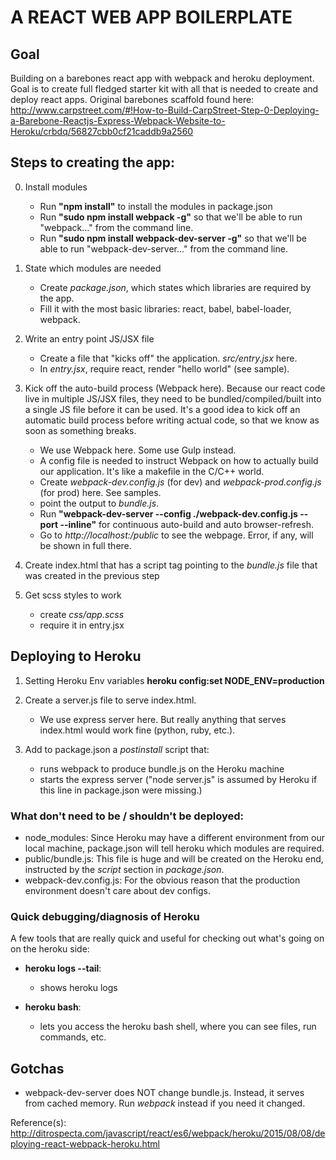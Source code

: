 # A REACT WEB APP BOILERPLATE


## Goal
Building on a barebones react app with webpack and heroku deployment.  Goal is to create full fledged starter kit with all that is needed to create and deploy react apps. Original barebones scaffold found here:
http://www.carpstreet.com/#!How-to-Build-CarpStreet-Step-0-Deploying-a-Barebone-Reactjs-Express-Webpack-Website-to-Heroku/crbdq/56827cbb0cf21caddb9a2560

## Steps to creating the app:

0. Install modules
    - Run **"npm install"** to install the modules in package.json
    - Run **"sudo npm install webpack -g"** so that we'll be able to run "webpack..." from the command line.  
    - Run **"sudo npm install webpack-dev-server -g"** so that we'll be able to run "webpack-dev-server..." from the command line.  

1. State which modules are needed
    - Create *package.json*, which states which libraries are required by the app.
    - Fill it with the most basic libraries: react, babel, babel-loader, webpack.

2. Write an entry point JS/JSX file
    - Create a file that "kicks off" the application. *src/entry.jsx* here.
    - In *entry.jsx*, require react, render "hello world" (see sample).

3. Kick off the auto-build process (Webpack here).
    Because our react code live in multiple JS/JSX files, they need to be bundled/compiled/built into a single JS file before it can be used. It's a good idea to kick off an automatic build process before writing actual code, so that we know as soon as something breaks.
    - We use Webpack here. Some use Gulp instead.
    - A config file is needed to instruct Webpack on how to actually build our application. It's like a makefile in the C/C++ world.
    - Create *webpack-dev.config.js* (for dev) and *webpack-prod.config.js* (for prod) here. See samples.
    - point the output to *bundle.js*.
    - Run **"webpack-dev-server --config ./webpack-dev.config.js --port <portnumber> --inline"** for continuous auto-build and auto browser-refresh.
    - Go to *http://localhost:<portnumber>/public* to see the webpage. Error, if any, will be shown in full there.  

4. Create index.html that has a script tag pointing to the *bundle.js* file that was created in the previous step

5. Get scss styles to work
    - create *css/app.scss*
    - require it in entry.jsx

## Deploying to Heroku

1. Setting Heroku Env variables
    **heroku config:set NODE_ENV=production**

2. Create a server.js file to serve index.html.
    - We use express server here. But really anything that serves index.html would work fine (python, ruby, etc.).

3. Add to package.json a *postinstall* script that:
    - runs webpack to produce bundle.js on the Heroku machine
    - starts the express server ("node server.js" is assumed by Heroku if this line in package.json were missing.)


### What don't need to be / shouldn't be deployed:
- node_modules:
    Since Heroku may have a different environment from our local machine, package.json will tell heroku which modules are required.
- public/bundle.js:
    This file is huge and will be created on the Heroku end, instructed by the *script* section in *package.json*.
- webpack-dev.config.js:
    For the obvious reason that the production environment doesn't care about dev configs.

### Quick debugging/diagnosis of Heroku
A few tools that are really quick and useful for checking out what's going on on the heroku side:

- **heroku logs --tail**:
    - shows heroku logs

- **heroku bash**:
    - lets you access the heroku bash shell, where you can see files, run commands, etc.

## Gotchas
- webpack-dev-server does NOT change bundle.js. Instead, it serves from cached memory. Run *webpack* instead if you need it changed.

Reference(s): http://ditrospecta.com/javascript/react/es6/webpack/heroku/2015/08/08/deploying-react-webpack-heroku.html
